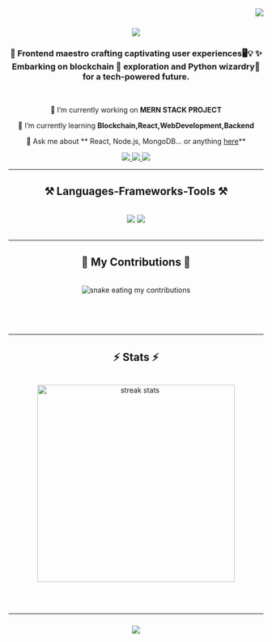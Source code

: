 
    
<img align="right" src="https://visitor-badge.laobi.icu/badge?page_id=Shri2703.Shri2703" />


<h1 align="center">
    <img src="https://readme-typing-svg.herokuapp.com/?font=Righteous&size=35&center=true&vCenter=true&width=500&height=70&duration=4000&lines=Hi+There!+👋;+I'm+Poorna+Shri!;" />
</h1>

<h3 align="center">🚀 Frontend maestro crafting captivating user experiences🖥️💡 ✨ Embarking on blockchain 🔗 exploration and Python wizardry🐍 for a tech-powered future.</h3>

<br/>


<div align="center">
 
 🔭 I’m currently working on **MERN STACK PROJECT**
 
 🌱 I’m currently learning **Blockchain,React,WebDevelopment,Backend**

 💬 Ask me about ** React, Node.js, MongoDB... or anything [here](https://github.com/Shri2703)**


 
 </div>
 
<div align="center"> 
  <a href="mailto:poornashri2703@gmail.com @gmail.com">
    <img src="https://img.shields.io/badge/Gmail-333333?style=for-the-badge&logo=gmail&logoColor=red" />
  </a>
  <a href="https://www.linkedin.com/in/poorna-shri-779014220/" target="_blank">
    <img src="https://img.shields.io/badge/LinkedIn-0077B5?style=for-the-badge&logo=linkedin&logoColor=white" target="_blank" />
  </a>
  <a href="https://myportfolio-pkyv.onrender.com" target="_blank">
     <img src="https://img.shields.io/badge/Portfolio-FF5722?style=for-the-badge&logo=todoist&logoColor=white" target="_blank" /> <!-- sqlite, safari, google-chrome are other good icon options -->
  </a>
</div>

 <hr/>
 
<h2 align="center">⚒️ Languages-Frameworks-Tools ⚒️</h2>
<br/>
<div align="center">
    <img src="https://skillicons.dev/icons?i=react,bootstrap,mui,html,css,vscode,github,git," />
    <img src="https://skillicons.dev/icons?i=nodejs,java,python,javascript,mongodb,php,solidity,hardhat,truffle suite,ganache" /><br>
    
</div>

<br/>
<hr/>

<div align="center">
  <h2>🐍 My Contributions 🐍</h2>
  <br>
  <img alt="snake eating my contributions" src="https://raw.githubusercontent.com/Shri2703/Shri2703/output/github-contribution-grid-snake.svg" />
  
  <br/><br/><br/>
</div>

<hr/>

<h2 align="center">⚡ Stats ⚡</h2>
<br>
<div align=center>
  <img width=390 src="https://streak-stats.demolab.com/?user=Shri2703&count_private=true&theme=react&border_radius=10" alt="streak stats"/>
<!--   <img width=390 src="https://github-readme-Shri2703.vercel.app/api?username=Shri2703&count_private=true&show_icons=true&theme=react&rank_icon=github&border_radius=10" alt="readme stats" /> -->
  <br/>
<!--   <img width=325 align="center" src="https://github-readme-Shri2703.vercel.app/api/top-langs/?username=Shri2703&hide=HTML&langs_count=8&layout=compact&theme=react&border_radius=10&size_weight=0.5&count_weight=0.5&exclude_repo=github-readme-stats" alt="top langs" />
</div> -->

<br/><br/>
<hr/>

<h3 align="center">
    <img src="https://readme-typing-svg.herokuapp.com/?font=Righteous&size=25&center=true&vCenter=true&width=500&height=70&duration=4000&lines=Thanks+for+visiting!+✌️;+Shoot+me+a+message+on+Linkedin!;I'm+always+down+to+collab+:)">
</h3>

<br/>

